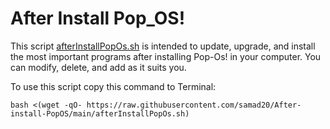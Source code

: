 # After Install Pop_OS!
This script [afterInstallPopOs.sh](https://github.com/samad20/After_Install_Pop_OS/blob/main/afterInstallPopOs.sh) is intended to update, upgrade, and install the most important programs after installing Pop-Os! in your computer. You can modify, delete, and add as it suits you. 

To use this script copy this command to Terminal:

```
bash <(wget -qO- https://raw.githubusercontent.com/samad20/After-install-PopOS/main/afterInstallPopOs.sh)
```
